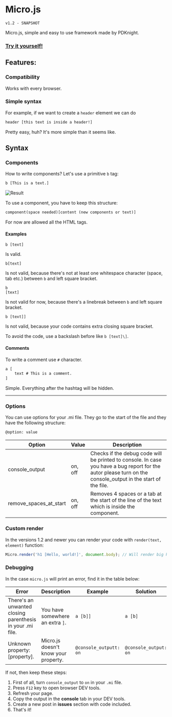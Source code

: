 # Micro.js
`v1.2 - SNAPSHOT`

Micro.js, simple and easy to use framework made by PDKnight.

### [Try it yourself!](http://pdknight.github.io/Micro/tester)

## Features:
### Compatibility
Works with every browser.
### Simple syntax
For example, if we want to create a `header` element we can do
```html
header [this text is inside a header!]
```
Pretty easy, huh? It's more simple than it seems like. 

## Syntax
### Components
How to write components? Let's use a primitive `b` tag:
```html
b [This is a text.]
```
![Result](http://i.imgur.com/liUm0EM.png)

To use a component, you have to keep this structure:
```html
component(space needed)[content (new components or text)]
```
For now are allowed all the HTML tags.

#### Examples
```
b [text]
```
Is valid.
```
b[text]
```
Is not valid, because there's not at least one whitespace character (space, tab etc.) between `b` and left square bracket.
```
b
[text]
```
Is not valid for now, because there's a linebreak between `b` and left square bracket.
```
b [text]]
```
Is not valid, because your code contains extra closing square bracket.

To avoid the code, use a backslash before like `b [text]\]`.

#### Comments
To write a comment use `#` character.
```html
a [
	text # This is a comment.
]
```
Simple. Everything after the hashtag will be hidden.

---


### Options
You can use options for your .mi file. They go to the start of the file and they have the following structure:
```html
@option: value
```
| Option | Value | Description |
|---------------------------|---------|--------------------------------------------------------------------------------------------------------------------------------------------------------------|
| console\_output | on, off | Checks if the debug code will be printed to console. In case you have a bug report for the autor please turn on the console_output in the start of the file. |
| remove\_spaces\_at\_start | on, off | Removes 4 spaces or a tab at the start of the line of the text which is inside the component. |

### Custom render
In the versions 1.2 and newer you can render your code with `render(text, element)` function:
```javascript
Micro.render('h1 [Hello, world!]', document.body); // Will render big header in body element.
```

### Debugging
In the case `micro.js` will print an error, find it in the table below:

| Error | Description | Example | Solution |
|-----------------------------------------------------------|--------------------------------------|------------------------|-----------------------|
| There's an unwanted closing parenthesis in your .mi file. | You have somewhere an extra `]`. | `a [b]]` | `a [b]` |
| Unknown property: [property]. | Micro.js doesn't know your property. | `@console_outputt: on` | `@console_output: on` |

If not, then keep these steps:

1. First of all, turn `console_output` to `on` in your `.mi` file.
2. Press `F12` key to open browser DEV tools.
3. Refresh your page.
4. Copy the output in the **console** tab in your DEV tools.
5. Create a new post in **issues** section with code included.
6. That's it!
